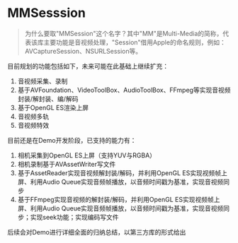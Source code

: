 # MMSesssion
>为什么要取"MMSession"这个名字？其中"MM"是Multi-Media的简称，代表该库主要功能是音视频处理，"Session"借用Apple的命名规则，例如：AVCaptureSession、NSURLSession等。

目前规划的功能包括如下，未来可能在此基础上继续扩充：
1. 音视频采集、录制
2. 基于AVFoundation、VideoToolBox、AudioToolBox、FFmpeg等实现音视频封装/解封装、编/解码
3. 基于OpenGL ES渲染上屏
4. 音视频多轨
5. 音视频特效

目前还是在Demo开发阶段，已支持的能力有：
1. 相机采集到OpenGL ES上屏（支持YUV与RGBA）
2. 相机录制基于AVAssetWriter写文件
3. 基于AssetReader实现音视频解封装/解码，并利用OpenGL ES实现视频帧上屏、利用Audio Queue实现音频帧播放，以音频时间戳为基准，实现音视频同步
4. 基于FFmpeg实现音视频的解封装/解码，并利用OpenGL ES实现视频帧上屏、利用Audio Queue实现音频帧播放，以音频时间戳为基准，实现音视频同步；实现seek功能；实现编码写文件

后续会对Demo进行详细全面的归纳总结，以第三方库的形式给出
